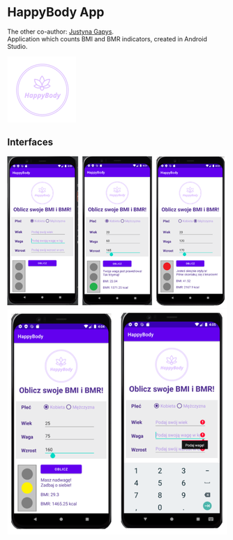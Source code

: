 # HappyBody App
The other co-author: [Justyna Gapys](https://github.com/justynagapys).<br/>
Application which counts BMI and BMR indicators, created in Android Studio.<br />

![logo](https://github.com/KarolinaLewinska/HappyBody/blob/master/ReadmeIMG/logo.PNG)

## Interfaces <br />
![interfaces](https://github.com/KarolinaLewinska/HappyBody/blob/master/ReadmeIMG/interfaces.PNG) <br />
![interfaces2](https://github.com/KarolinaLewinska/HappyBody/blob/master/ReadmeIMG/interfaces2.PNG)





